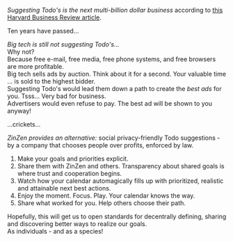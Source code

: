 *Suggesting Todo's is the next multi-billion dollar business* according to [this Harvard Business Review article](https://hbr.org/2013/10/reinventing-the-to-do-list-a-multi-billion-dollar-opportunity).
  
Ten years have passed...  
  
*Big tech is still not suggesting Todo's...*  
Why not?  
Because free e-mail, free media, free phone systems, and free browsers are more profitable.  
Big tech sells ads by auction. Think about it for a second. Your valuable time ... is sold to the highest bidder.  
Suggesting Todo's would lead them down a path to create the *best ads* for you. Tsss... Very bad for business.  
Advertisers would even refuse to pay. The best ad will be shown to you anyway!  
  
...crickets...  
  
*ZinZen provides an alternative:* social privacy-friendly Todo suggestions - by a company that chooses people over profits, enforced by law.  
1. Make your goals and priorities explicit.  
2. Share them with ZinZen and others. Transparency about shared goals is where trust and cooperation begins.  
3. Watch how your calendar automagically fills up with prioritized, realistic and attainable next best actions.  
4. Enjoy the moment. Focus. Play. Your calendar knows the way.  
5. Share what worked for you. Help others choose their path.  
  
Hopefully, this will get us to open standards for decentrally defining, sharing and discovering better ways to realize our goals.  
As individuals - and as a species!